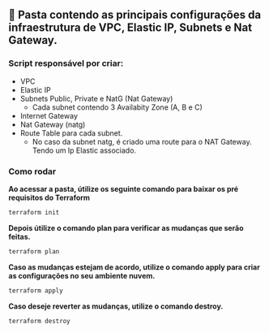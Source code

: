 ## :construction: Pasta contendo as principais configurações da infraestrutura de VPC, Elastic IP, Subnets e Nat Gateway.

### Script responsável por criar:
* VPC
* Elastic IP
* Subnets Public, Private e NatG (Nat Gateway)
    * Cada subnet contendo 3 Availabity Zone (A, B e C)
* Internet Gateway
* Nat Gateway (natg)
* Route Table para cada subnet.
    * No caso da subnet natg, é criado uma route para o NAT Gateway. Tendo um Ip Elastic associado. 


### Como rodar

**Ao acessar a pasta, útilize os seguinte comando para baixar os pré requisitos do Terraform**
```bash
terraform init
```

**Depois útilize o comando plan para verificar as mudanças que serão feitas.**
```bash	
terraform plan
```

**Caso as mudanças estejam de acordo, utilize o comando apply para criar as configurações no seu ambiente nuvem.**
```bash
terraform apply
```

**Caso deseje reverter as mudanças, utilize o comando destroy.**
```bash
terraform destroy
```